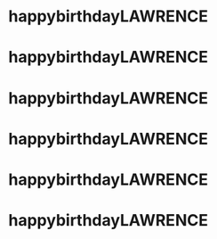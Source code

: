 # happybirthdayLAWRENCE
# happybirthdayLAWRENCE
# happybirthdayLAWRENCE
# happybirthdayLAWRENCE
# happybirthdayLAWRENCE
# happybirthdayLAWRENCE
